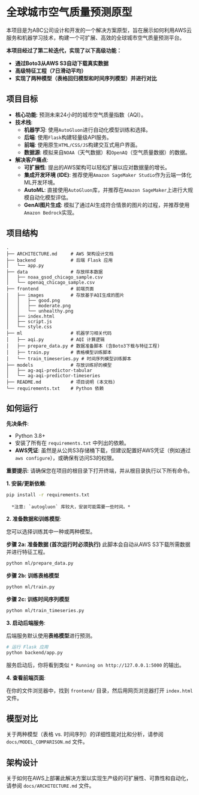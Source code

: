 # 全球城市空气质量预测原型

本项目是为ABC公司设计和开发的一个解决方案原型，旨在展示如何利用AWS云服务和机器学习技术，构建一个可扩展、高效的全球城市空气质量预测平台。

**本项目经过了第二轮迭代，实现了以下高级功能：**
- **通过Boto3从AWS S3自动下载真实数据**
- **高级特征工程（7日滑动平均）**
- **实现了两种模型（表格回归模型和时间序列模型）并进行对比**

## 项目目标

- **核心功能**: 预测未来24小时的城市空气质量指数（AQI）。
- **技术栈**:
  - **机器学习**: 使用`AutoGluon`进行自动化模型训练和选择。
  - **后端**: 使用`Flask`构建轻量级API服务。
  - **前端**: 使用原生`HTML/CSS/JS`构建交互式用户界面。
  - **数据源**: 模拟来自`NOAA`（天气数据）和`OpenAQ`（空气质量数据）的数据。
- **解决客户痛点**:
  - **可扩展性**: 提出的AWS架构可以轻松扩展以应对数据量的增长。
  - **集成开发环境 (IDE)**: 推荐使用`Amazon SageMaker Studio`作为云端一体化ML开发环境。
  - **AutoML**: 直接使用`AutoGluon`库，并推荐在`Amazon SageMaker`上进行大规模自动化模型评估。
  - **GenAI图片生成**: 模拟了通过AI生成符合情景的图片的过程，并推荐使用`Amazon Bedrock`实现。

## 项目结构

```
.
├── ARCHITECTURE.md     # AWS 架构设计文档
├── backend             # 后端 Flask 应用
│   └── app.py
├── data                # 存放样本数据
│   ├── noaa_gsod_chicago_sample.csv
│   └── openaq_chicago_sample.csv
├── frontend            # 前端页面
│   ├── images          # 存放基于AQI生成的图片
│   │   ├── good.png
│   │   ├── moderate.png
│   │   └── unhealthy.png
│   ├── index.html
│   ├── script.js
│   └── style.css
├── ml                  # 机器学习相关代码
│   ├── aqi.py          # AQI 计算逻辑
│   ├── prepare_data.py # 数据准备脚本 (含Boto3下载与特征工程)
│   ├── train.py        # 表格模型训练脚本
│   └── train_timeseries.py # 时间序列模型训练脚本
├── models              # 存放训练好的模型
│   ├── ag-aqi-predictor-tabular
│   └── ag-aqi-predictor-timeseries
├── README.md           # 项目说明 (本文档)
└── requirements.txt    # Python 依赖
```

## 如何运行

**先决条件**:
- Python 3.8+
- 安装了所有在 `requirements.txt` 中列出的依赖。
- **AWS凭证**: 虽然是从公共S3存储桶下载，但建议配置好AWS凭证（例如通过 `aws configure`），或确保有访问S3的权限。

**重要提示**: 请确保您在项目的根目录下打开终端，并从根目录执行以下所有命令。

**1. 安装/更新依赖**:

```bash
pip install -r requirements.txt
```
      *注意: `autogluon` 库较大，安装可能需要一些时间。*

**2. 准备数据和训练模型**:

您可以选择训练其中一种或两种模型。

**步骤 2a: 准备数据 (首次运行时必须执行)**
此脚本会自动从AWS S3下载所需数据并进行特征工程。
```bash
python ml/prepare_data.py
```

**步骤 2b: 训练表格模型**
```bash
python ml/train.py
```

**步骤 2c: 训练时间序列模型**
```bash
python ml/train_timeseries.py
```

**3. 启动后端服务**:

后端服务默认使用**表格模型**进行预测。
```bash
# 运行 Flask 应用
python backend/app.py
```
服务启动后，你将看到类似 `* Running on http://127.0.0.1:5000` 的输出。

**4. 查看前端页面**:

在你的文件浏览器中，找到 `frontend/` 目录，然后用网页浏览器打开 `index.html` 文件。

## 模型对比

关于两种模型（表格 vs. 时间序列）的详细性能对比和分析，请参阅 `docs/MODEL_COMPARISON.md` 文件。

## 架构设计

关于如何在AWS上部署此解决方案以实现生产级的可扩展性、可靠性和自动化，请参阅 `docs/ARCHITECTURE.md` 文件。 